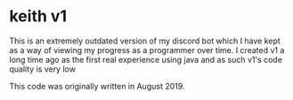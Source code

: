 # keith v1

This is an extremely outdated version of my discord bot which I have kept as a way of viewing my progress as a programmer over time. I created v1 a long time ago as the first
real experience using java and as such v1's code quality is very low 

This code was originally written in August 2019. 
